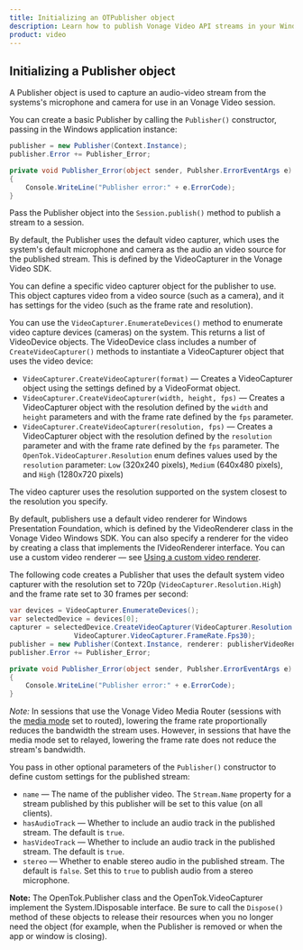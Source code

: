 ```yaml
---
title: Initializing an OTPublisher object
description: Learn how to publish Vonage Video API streams in your Windows application. Once you have connected to a session, you can send video, audio, and messages by publishing a stream.
product: video 
---
```


## Initializing a Publisher object

A Publisher object is used to capture an audio-video stream from the systems's microphone and camera for use in an Vonage Video session. 

<!-- OPT-TODO: You can also use a Publisher to publish a [screen-sharing](/tutorials/screen-sharing) video stream. -->

You can create a basic Publisher by calling the `Publisher()` constructor, passing in the Windows application instance:

```c#
publisher = new Publisher(Context.Instance);
publisher.Error += Publisher_Error;

private void Publisher_Error(object sender, Publsher.ErrorEventArgs e)
{
    Console.WriteLine("Publisher error:" + e.ErrorCode);
}
```

Pass the Publisher object into the `Session.publish()` method to publish a stream to a session.

By default, the Publisher uses the default video capturer, which uses the system's default microphone and camera as the audio an video source for the published stream. This is defined by the VideoCapturer in the Vonage Video SDK.

You can define a specific video capturer object for the publisher to use. This object captures video from a video source (such as a camera), and it has settings for the video (such as the frame rate and resolution).

You can use the `VideoCapturer.EnumerateDevices()` method to enumerate video capture devices (cameras) on the system. This returns a list of VideoDevice objects. The VideoDevice class includes a number of `CreateVideoCapturer()` methods to instantiate a VideoCapturer object that uses the video device:

* `VideoCapturer.CreateVideoCapturer(format)` — Creates a VideoCapturer object using the settings defined by a VideoFormat object.
* `VideoCapturer.CreateVideoCapturer(width, height, fps)` — Creates a VideoCapturer object with the resolution defined by the `width` and `height` parameters and with the frame rate defined by the `fps` parameter.
* `VideoCapturer.CreateVideoCapturer(resolution, fps)` — Creates a VideoCapturer object with the resolution defined by the `resolution` parameter and with the frame rate defined by the `fps` parameter. The `OpenTok.VideoCapturer.Resolution` enum defines values used by the `resolution` parameter: `Low` (320x240 pixels), `Medium` (640x480 pixels), and `High` (1280x720 pixels)

The video capturer uses the resolution supported on the system closest to the resolution you specify.

By default, publishers use a default video renderer for Windows Presentation Foundation, which is defined by the VideoRenderer class in the Vonage Video Windows SDK. You can also specify a renderer for the video by creating a class that implements the IVideoRenderer interface. You can use a custom video renderer — see [Using a custom video renderer](/video/tutorials/video-ui-customization).

The following code creates a Publisher that uses the default system video capturer with the resolution set to 720p (`VideoCapturer.Resolution.High`) and the frame rate set to 30 frames per second:

```c#
var devices = VideoCapturer.EnumerateDevices();
var selectedDevice = devices[0];
capturer = selectedDevice.CreateVideoCapturer(VideoCapturer.Resolution.High,
                VideoCapturer.VideoCapturer.FrameRate.Fps30);
publisher = new Publisher(Context.Instance, renderer: publisherVideoRenderer, capturer: capturer);
publisher.Error += Publisher_Error;

private void Publisher_Error(object sender, Publsher.ErrorEventArgs e)
{
    Console.WriteLine("Publisher error:" + e.ErrorCode);
}
```

_Note:_ In sessions that use the Vonage Video Media Router (sessions with the [media mode](/video/guides/create-session#the-media-router-and-media-modes) set to routed), lowering the frame rate proportionally reduces the bandwidth the stream uses. However, in sessions that have the media mode set to relayed, lowering the frame rate does not reduce the stream's bandwidth.

You pass in other optional parameters of the `Publisher()` constructor to define custom settings for the published stream:

* `name` — The name of the publisher video. The `Stream.Name` property for a stream published by this publisher will be set to this value (on all clients).
* `hasAudioTrack` — Whether to include an audio track in the published stream. The default is `true`.
* `hasVideoTrack` — Whether to include an audio track in the published stream. The default is `true`.
* `stereo` — Whether to enable stereo audio in the published stream. The default is `false`. Set this to `true` to publish audio from a stereo microphone.

<!-- OPT-TODO: You can also [change the audio source used by the publisher](/tutorials/audio-video). Or you can create a [custom audio driver](/tutorials/audio-video) to be used by all publishers and subscribers.

You can use a custom video capturer to publish a stream with a customized video source — see [Using a custom video capturer](/tutorials/audio-video). You can also use the custom video capturer to publish a screen-sharing stream — see [Screen-sharing](/tutorials/screen-sharing). -->

**Note:** The OpenTok.Publisher class and the OpenTok.VideoCapturer implement the System.IDisposable interface. Be sure to call the `Dispose()` method of these objects to release their resources when you no longer need the object (for example, when the Publisher is removed or when the app or window is closing).
